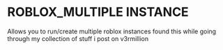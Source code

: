 # ROBLOX_MULTIPLЕ INSTANCE
Allows you to run/create multiple roblox instances found this while going through my collection of stuff i post on v3rmillion
